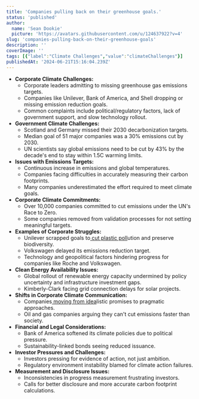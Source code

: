```yaml
---
title: 'Companies pulling back on their greenhouse goals.'
status: 'published'
author:
  name: 'Sean Dookie'
  picture: 'https://avatars.githubusercontent.com/u/124637922?v=4'
slug: 'companies-pulling-back-on-their-greenhouse-goals'
description: ''
coverImage: ''
tags: [{"label":"Climate Challenges","value":"climateChallenges"}]
publishedAt: '2024-06-21T15:16:04.239Z'
---
```


- **Corporate Climate Challenges:**
  - Corporate leaders admitting to missing greenhouse gas emissions targets.
  - Companies like Unilever, Bank of America, and Shell dropping or missing emission reduction goals.
  - Common complaints include political/regulatory factors, lack of government support, and slow technology rollout.
- **Government Climate Challenges:**
  - Scotland and Germany missed their 2030 decarbonization targets.
  - Median goal of 51 major companies was a 30% emissions cut by 2030.
  - UN scientists say global emissions need to be cut by 43% by the decade's end to stay within 1.5C warming limits.
- **Issues with Emissions Targets:**
  - Continuous increase in emissions and global temperatures.
  - Companies facing difficulties in accurately measuring their carbon footprints.
  - Many companies underestimated the effort required to meet climate goals.
- **Corporate Climate Commitments:**
  - Over 10,000 companies committed to cut emissions under the UN's Race to Zero.
  - Some companies removed from validation processes for not setting meaningful targets.
- **Examples of Corporate Struggles:**
  - Unilever scrapped goals to[ cut plastic poll](http://target.Technology)ution and preserve biodiversity.
  - Volkswagen delayed its emissions reduction target.
  - Technology and geopolitical factors hindering progress for companies like Roche and Volkswagen.
- **Clean Energy Availability Issues:**
  - Global rollout of renewable energy capacity undermined by policy uncertainty and infrastructure investment gaps.
  - Kimberly-Clark facing grid connection delays for solar projects.
- **Shifts in Corporate Climate Communication:**
  - Companies[ moving from idea](http://society.Financial)listic promises to pragmatic approaches.
  - Oil and gas companies arguing they can't cut emissions faster than society.
- **Financial and Legal Considerations:**
  - Bank of America softened its climate policies due to political pressure.
  - Sustainability-linked bonds seeing reduced issuance.
- **Investor Pressures and Challenges:**
  - Investors pressing for evidence of action, not just ambition.
  - Regulatory environment instability blamed for climate action failures.
- **Measurement and Disclosure Issues:**
  - Inconsistencies in progress measurement frustrating investors.
  - Calls for better disclosure and more accurate carbon footprint calculations.